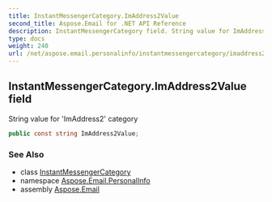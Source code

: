```yaml
---
title: InstantMessengerCategory.ImAddress2Value
second_title: Aspose.Email for .NET API Reference
description: InstantMessengerCategory field. String value for ImAddress2 category
type: docs
weight: 240
url: /net/aspose.email.personalinfo/instantmessengercategory/imaddress2value/
---
```

## InstantMessengerCategory.ImAddress2Value field

String value for 'ImAddress2' category

```csharp
public const string ImAddress2Value;
```

### See Also

* class [InstantMessengerCategory](../)
* namespace [Aspose.Email.PersonalInfo](../../instantmessengercategory/)
* assembly [Aspose.Email](../../../)


